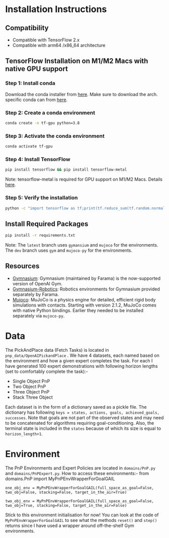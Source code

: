 # Installation Instructions

## Compatibility

- Compatible with TensorFlow 2.x
- Compatible with arm64 /x86_64 architecture

## TensorFlow Installation on M1/M2 Macs with native GPU support

### Step 1: Install conda

Download the conda installer from [here](https://www.anaconda.com/download). Make sure to download the arch. specific conda can from [here](https://www.anaconda.com/download).

### Step 2: Create a conda environment

```bash
conda create -n tf-gpu python=3.8
```

### Step 3: Activate the conda environment

```bash
conda activate tf-gpu
```

### Step 4: Install TensorFlow

```bash
pip install tensorflow && pip install tensorflow-metal
```

Note: tensorflow-metal is required for GPU support on M1/M2 Macs. Details [here](https://developer.apple.com/metal/tensorflow-plugin/).

### Step 5: Verify the installation

```bash
python -c "import tensorflow as tf;print(tf.reduce_sum(tf.random.normal([1000, 1000])))"
```

## Install Required Packages

```bash
pip install -r requirements.txt
```

Note: The `latest` branch uses `gymansium` and `mujoco` for the environments. The `dev` branch uses `gym` and `mujoco-py` for the environments.

## Resources

- [Gymnasium](https://gymnasium.farama.org/content/basic_usage): Gymnasium (maintained by Farama) is the now-supported version of OpenAI Gym.
- [Gymnasium-Robotics](https://robotics.farama.org): Robotics environments for Gymnasium provided separately by Farama.
- [Mujoco](https://mujoco.readthedocs.io/en/stable/python.html): MuJoCo is a physics engine for detailed, efficient rigid body simulations with contacts. Starting with version 2.1.2, MuJoCo comes with native Python bindings. Earlier they needed to be installed separately via `mujoco-py`.


# Data
The PickAndPlace data (Fetch Tasks) is located in `pnp_data/OpenAIPickandPlace` . We have 4 datasets, each named based on the environment and how a given expert completes the task. For each I have generated 100 expert demonstrations with following horizon lengths (set to comfortably complete the task):-
- Single Object PnP
- Two Object PnP
- Three Object PnP
- Stack Three Object

Each dataset is in the form of a dictionary saved as a pickle file. The dictionary has following `keys = states, actions, goals, achieved_goals, successes`. Note that goals are not part of the observed states and may need to be concatenated for algorithms requiring goal-conditioning. Also, the terminal state is included in the `states` because of which its size is equal to `horizon_length+1`.

# Environment
The PnP Environments and Expert Policies are located in `domains/PnP.py` and `domains/PnPExpert.py`.
How to access these environments:-
from domains.PnP import MyPnPEnvWrapperForGoalGAIL

`one_obj_env = MyPnPEnvWrapperForGoalGAIL(full_space_as_goal=False, two_obj=False,
                                         stacking=False, target_in_the_air=True)`

`two_obj_env = MyPnPEnvWrapperForGoalGAIL(full_space_as_goal=False, two_obj=True,
                                         stacking=False, target_in_the_air=False)`
                                         
Stick to this environment initialisation for now! You can look at the code of `MyPnPEnvWrapperForGoalGAIL` to see what the methods `reset()` and `step()` returns since I have used a wrapper around off-the-shelf Gym environments.
